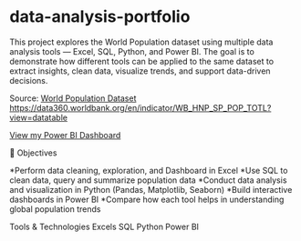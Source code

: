 # data-analysis-portfolio
This project explores the World Population dataset using multiple data analysis tools — Excel, SQL, Python, and Power BI.
The goal is to demonstrate how different tools can be applied to the same dataset to extract insights, clean data, visualize trends, and support data-driven decisions.

Source: [World Population Dataset](https://data360.worldbank.org/en/indicator/WB_HNP_SP_POP_TOTL?view=datatable)
https://data360.worldbank.org/en/indicator/WB_HNP_SP_POP_TOTL?view=datatable

[View my Power BI Dashboard](https://app.powerbi.com/view?r=examplelink)

🧠 Objectives

*Perform data cleaning, exploration, and Dashboard in Excel
*Use SQL to clean data, query and summarize population data
*Conduct data analysis and visualization in Python (Pandas, Matplotlib, Seaborn)
*Build interactive dashboards in Power BI
*Compare how each tool helps in understanding global population trends

Tools & Technologies
Excels
SQL
Python
Power BI
